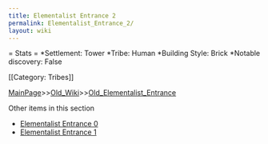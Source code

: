 ```yaml
---
title: Elementalist Entrance 2
permalink: Elementalist_Entrance_2/
layout: wiki
---
```

= Stats =
*Settlement: Tower
*Tribe: Human
*Building Style: Brick
*Notable discovery: False

[[Category: Tribes]]

[MainPage](/keeperrl_wiki/ "wikilink")>>[Old_Wiki](/keeperrl_wiki/Old_Wiki "wikilink")>>[Old_Elementalist_Entrance](/keeperrl_wiki/Old_Elementalist_Entrance "wikilink")

Other items in this section
-    [Elementalist Entrance 0](/keeperrl_wiki/Elementalist_Entrance_0 "wikilink")
-    [Elementalist Entrance 1](/keeperrl_wiki/Elementalist_Entrance_1 "wikilink")
